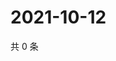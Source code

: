 # 2021-10-12

共 0 条

<!-- BEGIN WEIBO -->
<!-- 最后更新时间 Tue Oct 12 2021 08:14:00 GMT+0800 (China Standard Time) -->

<!-- END WEIBO -->
